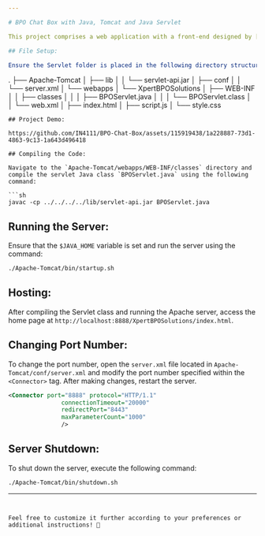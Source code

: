 ```yaml
---

# BPO Chat Box with Java, Tomcat and Java Servlet

This project comprises a web application with a front-end designed by [Binary-Shade](https://github.com/Binary-Shade) and a back-end developed by [IN4111](https://github.com/IN4111).

## File Setup:

Ensure the Servlet folder is placed in the following directory structure:

```
.
├── Apache-Tomcat
│   ├── lib
│   │   └── servlet-api.jar
│   ├── conf
│   │   └── server.xml
│   └── webapps
│       └── XpertBPOSolutions
│           ├── WEB-INF
│           │   ├── classes
│           │   │   ├── BPOServlet.java
│           │   │   └── BPOServlet.class
│           │   └── web.xml
│           ├── index.html
│           ├── script.js
│           └── style.css  
```
## Project Demo:

https://github.com/IN4111/BPO-Chat-Box/assets/115919438/1a228887-73d1-4863-9c13-1a643d496418

## Compiling the Code:

Navigate to the `Apache-Tomcat/webapps/WEB-INF/classes` directory and compile the servlet Java class `BPOServlet.java` using the following command:

```sh
javac -cp ../../../../lib/servlet-api.jar BPOServlet.java
```

## Running the Server:

Ensure that the `$JAVA_HOME` variable is set and run the server using the command:

```sh
./Apache-Tomcat/bin/startup.sh
```

## Hosting:

After compiling the Servlet class and running the Apache server, access the home page at `http://localhost:8888/XpertBPOSolutions/index.html`.

## Changing Port Number:

To change the port number, open the `server.xml` file located in `Apache-Tomcat/conf/server.xml` and modify the port number specified within the `<Connector>` tag. After making changes, restart the server.

```xml
<Connector port="8888" protocol="HTTP/1.1"
               connectionTimeout="20000"
               redirectPort="8443"
               maxParameterCount="1000"
               />
```

## Server Shutdown:

To shut down the server, execute the following command:

```sh
./Apache-Tomcat/bin/shutdown.sh
```

---
```


Feel free to customize it further according to your preferences or additional instructions! 🚀
